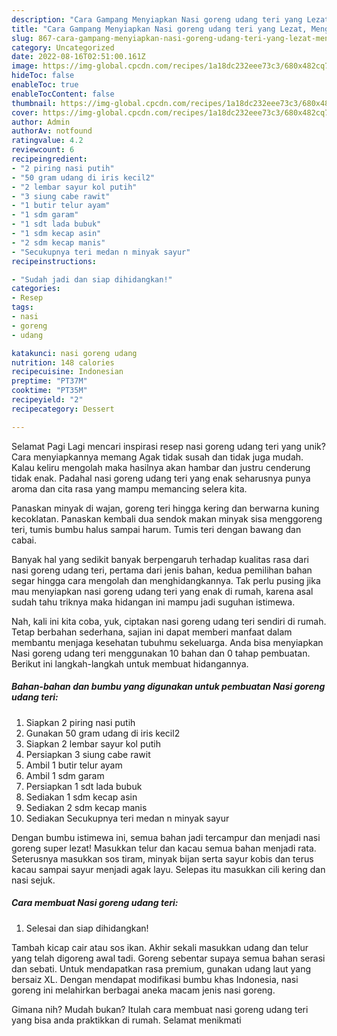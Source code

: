 ```yaml
---
description: "Cara Gampang Menyiapkan Nasi goreng udang teri yang Lezat, Mengugah Selera"
title: "Cara Gampang Menyiapkan Nasi goreng udang teri yang Lezat, Mengugah Selera"
slug: 867-cara-gampang-menyiapkan-nasi-goreng-udang-teri-yang-lezat-mengugah-selera
category: Uncategorized
date: 2022-08-16T02:51:00.161Z
image: https://img-global.cpcdn.com/recipes/1a18dc232eee73c3/680x482cq70/nasi-goreng-udang-teri-foto-resep-utama.jpg
hideToc: false
enableToc: true
enableTocContent: false
thumbnail: https://img-global.cpcdn.com/recipes/1a18dc232eee73c3/680x482cq70/nasi-goreng-udang-teri-foto-resep-utama.jpg
cover: https://img-global.cpcdn.com/recipes/1a18dc232eee73c3/680x482cq70/nasi-goreng-udang-teri-foto-resep-utama.jpg
author: Admin
authorAv: notfound
ratingvalue: 4.2
reviewcount: 6
recipeingredient:
- "2 piring nasi putih"
- "50 gram udang di iris kecil2"
- "2 lembar sayur kol putih"
- "3 siung cabe rawit"
- "1 butir telur ayam"
- "1 sdm garam"
- "1 sdt lada bubuk"
- "1 sdm kecap asin"
- "2 sdm kecap manis"
- "Secukupnya teri medan n minyak sayur"
recipeinstructions:

- "Sudah jadi dan siap dihidangkan!"
categories:
- Resep
tags:
- nasi
- goreng
- udang

katakunci: nasi goreng udang 
nutrition: 148 calories
recipecuisine: Indonesian
preptime: "PT37M"
cooktime: "PT35M"
recipeyield: "2"
recipecategory: Dessert

---
```



Selamat Pagi Lagi mencari inspirasi resep nasi goreng udang teri yang unik? Cara menyiapkannya memang Agak tidak susah dan tidak juga mudah. Kalau keliru mengolah maka hasilnya akan hambar dan justru cenderung tidak enak. Padahal nasi goreng udang teri yang enak seharusnya punya aroma dan cita rasa yang mampu memancing selera kita.


Panaskan minyak di wajan, goreng teri hingga kering dan berwarna kuning kecoklatan. Panaskan kembali dua sendok makan minyak sisa menggoreng teri, tumis bumbu halus sampai harum. Tumis teri dengan bawang dan cabai.

Banyak hal yang sedikit banyak berpengaruh terhadap kualitas rasa dari nasi goreng udang teri, pertama dari jenis bahan, kedua pemilihan bahan segar hingga cara mengolah dan menghidangkannya. Tak perlu pusing jika mau menyiapkan nasi goreng udang teri yang enak di rumah, karena asal sudah tahu triknya maka hidangan ini mampu jadi suguhan istimewa.


Nah, kali ini kita coba, yuk, ciptakan nasi goreng udang teri sendiri di rumah. Tetap berbahan sederhana, sajian ini dapat memberi manfaat dalam membantu menjaga kesehatan tubuhmu sekeluarga. Anda bisa menyiapkan Nasi goreng udang teri menggunakan 10 bahan dan 0 tahap pembuatan. Berikut ini langkah-langkah untuk membuat hidangannya.

<!--inarticleads1-->

##### Bahan-bahan dan bumbu yang digunakan untuk pembuatan Nasi goreng udang teri:

1. Siapkan 2 piring nasi putih
1. Gunakan 50 gram udang di iris kecil2
1. Siapkan 2 lembar sayur kol putih
1. Persiapkan 3 siung cabe rawit
1. Ambil 1 butir telur ayam
1. Ambil 1 sdm garam
1. Persiapkan 1 sdt lada bubuk
1. Sediakan 1 sdm kecap asin
1. Sediakan 2 sdm kecap manis
1. Sediakan Secukupnya teri medan n minyak sayur


Dengan bumbu istimewa ini, semua bahan jadi tercampur dan menjadi nasi goreng super lezat! Masukkan telur dan kacau semua bahan menjadi rata. Seterusnya masukkan sos tiram, minyak bijan serta sayur kobis dan terus kacau sampai sayur menjadi agak layu. Selepas itu masukkan cili kering dan nasi sejuk. 

<!--inarticleads2-->

##### Cara membuat Nasi goreng udang teri:


1. Selesai dan siap dihidangkan!

Tambah kicap cair atau sos ikan. Akhir sekali masukkan udang dan telur yang telah digoreng awal tadi. Goreng sebentar supaya semua bahan serasi dan sebati. Untuk mendapatkan rasa premium, gunakan udang laut yang bersaiz XL. Dengan mendapat modifikasi bumbu khas Indonesia, nasi goreng ini melahirkan berbagai aneka macam jenis nasi goreng. 

Gimana nih? Mudah bukan? Itulah cara membuat nasi goreng udang teri yang bisa anda praktikkan di rumah. Selamat menikmati
